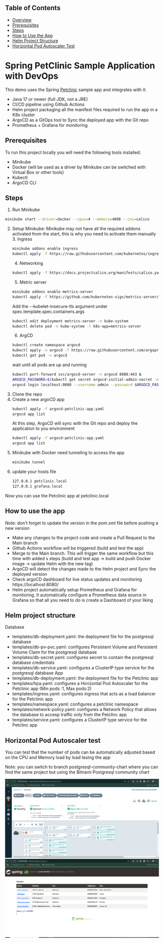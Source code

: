 ## Table of Contents
- [Overview](#spring-petclinic-sample-application-with-devops)
- [Prerequisites](#prerequisites)
- [Steps](#steps)
- [How to Use the App](#how-to-use-the-app)
- [Helm Project Structure](#helm-project-structure)
- [Horizontal Pod Autoscaler Test](#horizontal-pod-autoscaler-test)

# Spring PetClinic Sample Application with DevOps

This demo uses the Spring [Petclinic](https://github.com/spring-projects/spring-petclinic) sample app and integrates with it:

- Java 17 or newer (full JDK, not a JRE)
- CI/CD pipeline using Github Actions
- Helm project packaging all the manifest files required to run the app in a K8s cluster
- ArgoCD as a GitOps tool to Sync the deployed app with the Git repo
- Prometheus + Grafana for monitoring



## Prerequisites

To run this project locally you will need the following tools installed:

- Minikube
- Docker (will be used as a driver by Minikube can be switched with Virtual Box or other tools)
- Kubectl
- ArgoCD CLI


## Steps

1. Run Minikube
```bash
minikube start --driver=docker --cpus=4 --memory=4096 --cni=calico
```
2. Setup Minikube: Minikube may not have all the required addons activated from the start, this is why you need to activate them manually
   3. Ingress
   ```bash
   minikube addons enable ingress
   kubectl apply -f https://raw.githubusercontent.com/kubernetes/ingress-nginx/main/deploy/static/provider/cloud/deploy.yaml
   ```
   4. Networking
   ```bash
   kubectl apply -f https://docs.projectcalico.org/manifests/calico.yaml
   ```
   5. Metric server
   ```bash
   minikube addons enable metrics-server
   kubectl apply -f https://github.com/kubernetes-sigs/metrics-server/releases/latest/download/components.yaml
   ```
   Add the --kubelet-insecure-tls argument under spec.template.spec.containers.args
   ```bash
   kubectl edit deployment metrics-server -n kube-system
   kubectl delete pod -n kube-system -l k8s-app=metrics-server
   ```
   6. ArgCD
   ```bash
   kubectl create namespace argocd
   kubectl apply -n argocd -f https://raw.githubusercontent.com/argoproj/argo-cd/stable/manifests/install.yaml
   kubectl get pod -n argocd
   ```
   wait until all pods are up and running
   ```bash
   kubectl port-forward svc/argocd-server -n argocd 8080:443 &
   ARGOCD_PASSWORD=$(kubectl get secret argocd-initial-admin-secret -n argocd -o jsonpath="{.data.password}" | base64 -d)
   argocd login localhost:8080 --username admin --password $ARGOCD_PASSWORD --insecure
   ```
3. Clone the repo
4. Create a new argoCD app
   ```bash
   kubectl apply -f argocd-petclinic-app.yaml
   argocd app list
   ```
   At this step, ArgoCD will sync with the Git repo and deploy the application to you environment
   ```bash
   kubectl apply -f argocd-petclinic-app.yaml
   argocd app list
   ```
5. Minikube with Docker need tunneling to access the app
   ```bash
   minikube tunnel
   ```
6. update your hosts file 
   ```bash
   127.0.0.1 petclinic.local
   127.0.0.1 grafana.local
   ```
Now you can use the Petclinic app at petclinic.local
   
   
## How to use the app
Note: don't forget to update the version in the pom.xml file before pushing a new version
- Make any changes to the project code and create a Pull Request to the Main branch
- Github Actions workflow will be triggered (build and test the app)
- Merge to the Main branch. This will trigger the same workflow but this time with added s
 steps (build and test app -> build and push Docker image -> update Helm with the new tag)
- ArgoCD will detect the changes made to the Helm project and Sync the deployed version
- Check argoCD dashboard for live status updates and monitoring https://localhost:8080/
- Helm project automatically setup Prometheus and Grafana for monitoring. It automatically 
 configure a Prometheus data source in Grafana so that all you need to do is create a Dashboard of your liking 

## Helm project structure
Database
- templates/db-deployment.yaml: the deployment file for the postgresql database
- templates/db-pv-pvc.yaml: configures Persistent Volume and Persistent Volume Claim for the postgresql database
- templates/db-secret.yaml: configures secret to contain the postgresql database credentials
- templates/db-service.yaml: configures a ClusterIP type service for the postgresql database
App
- templates/db-deployment.yaml: the deployment file for the Petclinic app
- templates/hpa.yaml: configures a Horizontal Pod Autoscaler for the Petclinic app (Min pods :1, Max pods:2)
- templates/ingress.yaml: configures ingress that acts as a load balancer for the Petclinic app
- templates/namespace.yaml: configures a petclinic namespace
- templates/network-policy.yaml: configures a Network Policy that allows the database to accesp traffic only from the Petclinc app
- templates/service.yaml: configures a ClusterIP type service for the Petclinc app

## Horizontal Pod Autoscaler test
You can test that the number of pods can be automatically adjusted based on the CPU and Memory load by load tesing the app

Note: you can switch to branch postgresql-community-chart where you can find the same project but using the Bitnami Postgresql community chart

![img.png](img.png)
![img_1.png](img_1.png)
